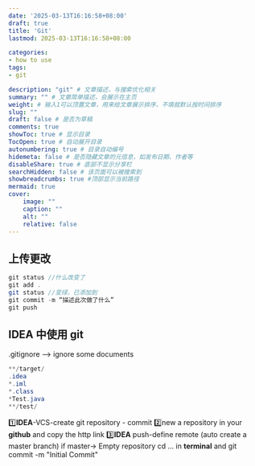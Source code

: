 ```yaml
---
date: '2025-03-13T16:16:58+08:00'
draft: true
title: 'Git'
lastmod: 2025-03-13T16:16:58+08:00

categories:
- how to use
tags:
- git

description: "git" # 文章描述，与搜索优化相关
summary: "" # 文章简单描述，会展示在主页
weight: # 输入1可以顶置文章，用来给文章展示排序，不填就默认按时间排序
slug: ""
draft: false # 是否为草稿
comments: true
showToc: true # 显示目录
TocOpen: true # 自动展开目录
autonumbering: true # 目录自动编号
hidemeta: false # 是否隐藏文章的元信息，如发布日期、作者等
disableShare: true # 底部不显示分享栏
searchHidden: false # 该页面可以被搜索到
showbreadcrumbs: true #顶部显示当前路径
mermaid: true
cover:
    image: ""
    caption: ""
    alt: ""
    relative: false
---
```

## 上传更改
```java
git status //什么改变了
git add .
git status //变绿，已添加到
git commit -m “描述此次做了什么” 
git push
```
## IDEA 中使用 git
.gitignore --> ignore some documents
```java
**/target/
.idea
*.iml
*.class
*Test.java
**/test/
```
1️⃣**IDEA**-VCS-create git repository - commit
2️⃣new a repository in your **github** and copy the http link
3️⃣**IDEA** push-define remote (auto create a master branch)
if master-> Empty repository
cd ... in **terminal** and git commit -m "Initial Commit"